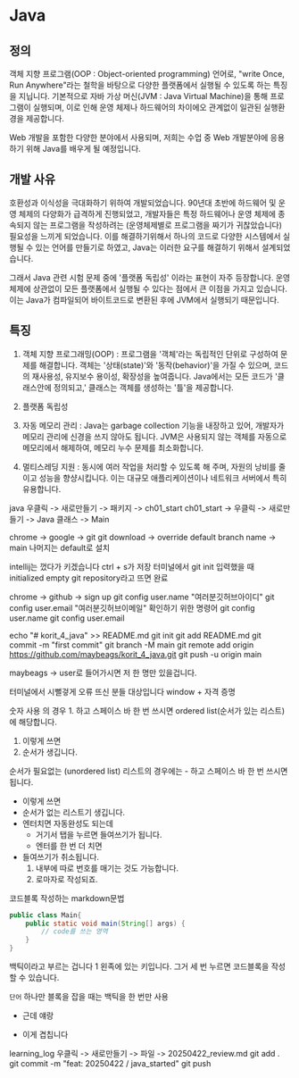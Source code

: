 # Java
## 정의
객체 지향 프로그램(OOP : Object-oriented programming) 언어로,
"write Once, Run Anywhere"라는 철학을 바탕으로 다양한 플랫폼에서
실행될 수 있도록 하는 특징을 지닙니다.
기본적으로 자바 가상 머신(JVM : Java Virtual Machine)을 통해 프로그램이 실행되며,
이로 인해 운영 체제나 하드웨어의 차이에오 관계없이 일관된 실행환경을 제공합니다.

Web 개발을 포함한 다양한 분야에서 사용되며, 저희는 수업 중 Web 개발분야에
응용하기 위해 Java를 배우게 될 예정입니다.

## 개발 사유
호환성과 이식성을 극대화하기 위하여 개발되었습니다.
90년대 초반에 하드웨어 및 운영 체제의 다양화가 급격하게 진행되었고,
개발자들은 특정 하드웨어나 운영 체제에 종속되지 않는 프로그램을 작성하려는
(운영체제별로 프로그램을 짜기가 귀찮았습니다) 필요성을 느끼게 되었습니다.
이를 해결하기위해서 하나의 코드로 다양한 시스템에서 실행될 수 있는 언어를 만들기로 하였고,
Java는 이러한 요구를 해결하기 위해서 설계되었습니다.

그래서 Java 관련 시험 문제 중에 '플랫폼 독립성' 이라는 표현이 자주 등장합니다. 운영체제에 상관없이
모든 플랫폼에서 실행될 수 있다는 점에서 큰 이점을 가지고 있습니다.
이는 Java가 컴파일되어 바이트코드로 변환된 후에 JVM에서 실행되기 때문입니다.


## 특징
1. 객체 지향 프로그래밍(OOP) : 프로그램을 '객체'라는 독립적인 단위로 구성하여 문제를 해결합니다.
    객체는 '상태(state)'와 '동작(behavior)'을 가질 수 있으며, 코드의 재사용성, 유지보수 용이성,
    확장성을 높여줍니다.
    Java에서는 모든 코드가 '클래스안에 정의되고,' 클래스는 객체를 생성하는 '틀'을 제공합니다.

2. 플랫폼 독립성
3. 자동 메모리 관리 : Java는 garbage collection 기능을 내장하고 있어,
    개발자가 메모리 관리에 신경을 쓰지 않아도 됩니다. JVM은 사용되지 않는 객체를 자동으로 메모리에서 해제하여,
    메모리 누수 문제를 최소화합니다.
4. 멀티스레딩 지원 : 동시에 여러 작업을 처리할 수 있도록 해 주며, 자원의 낭비를 줄이고 성능을 향샹시킵니다.
    이는 대규모 애플리케이션이나 네트워크 서버에서 특히 유용합니다.

java 우클릭 -> 새로만들기 -> 패키지 -> ch01_start ch01_start -> 우클릭 -> 새로만들기 -> Java 클래스 -> Main

chrome -> google -> git git download -> override default branch name -> main 나머지는 default로 설치

intellij는 껐다가 키겠습니다 ctrl + s가 저장 터미널에서 git init 입력했을 때 initialized empty git repository라고 뜨면 완료

chrome -> github -> sign up git config user.name "여러분깃허브아이디" git config user.email "여러분깃허브이메일" 확인하기 위한 명령어 git config user.name git config user.email

echo "# korit_4_java" >> README.md git init git add README.md git commit -m "first commit" git branch -M main git remote add origin https://github.com/maybeags/korit_4_java.git git push -u origin main

maybeags -> user로 들어가시면 저 한 명만 있을겁니다.

터미널에서 시뻘겋게 오류 뜨신 분들 대상입니다 window + 자격 증명

숫자 사용 의 경우 1. 하고 스페이스 바 한 번 쓰시면 ordered list(순서가 있는 리스트)에 해당합니다.
1. 이렇게 쓰면
2. 순서가 생깁니다.

순서가 필요없는 (unordered list) 리스트의 경우에는 - 하고
스페이스 바 한 번 쓰시면 됩니다.

- 이렇게 쓰면
- 순서가 없는 리스트기 생깁니다.
- 엔터치면 자동완성도 되는데
  - 거기서 탭을 누르면 들여쓰기가 됩니다.
  - 엔터를 한 번 더 치면
- 들여쓰기가 취소됩니다.
  1. 내부에 따로 번호를 매기는 것도 가능합니다.
  2. 로마자로 작성되죠.

코드블록 작성하는 markdown문법

```java
public class Main{
    public static void main(String[] args) {
        // code를 쓰는 영역
    }
}
```
백틱이라고 부르는 겁니다 1 왼족에 있는 키입니다.
그거 세 번 누르면 코드블록을 작성할 수 있습니다.

`단어` 하나만 블록을 잡을 때는 백틱을 한 번만 사용
* 근데 얘랑
- 이게 겹칩니다

learning_log 우클릭 -> 새로만들기 -> 파일 -> 20250422_review.md
git add . git commit -m "feat: 20250422 / java_started" git push